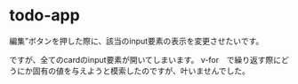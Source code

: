 # todo-app

編集”ボタンを押した際に、該当のinput要素の表示を変更させたいです。

ですが、全てのcardのinput要素が開いてしまいます。
v-for　で繰り返す際にどうにか固有の値を与えようと模索したのですが、叶いませんでした。
